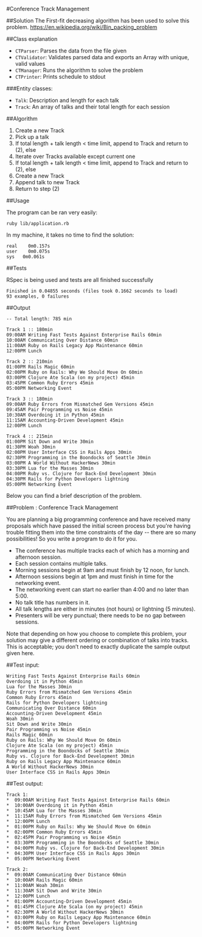 #Conference Track Management

##Solution
The First-fit decreasing algorithm has been used to solve this problem.
https://en.wikipedia.org/wiki/Bin_packing_problem

##Class explanation

* `CTParser`: Parses the data from the file given
* `CTValidator`: Validates parsed data and exports an Array with unique, valid  values
* `CTManager`: Runs the algorithm to solve the problem
* `CTPrinter`: Prints schedule to stdout

###Entity classes:
* `Talk`: Description and length for each talk
* `Track`: An array of talks and their total length for each session

##Algorithm

1. Create a new Track
2. Pick up a talk
3. If total length + talk length < time limit, append to Track and return to (2), else
4. Iterate over Tracks available except current one
5. If total length + talk length < time limit, append to Track and return to (2), else
6. Create a new Track
7. Append talk to new Track
8. Return to step (2)

##Usage

The program can be ran very easily:

`ruby lib/application.rb`

In my machine, it takes no time to find the solution:

```
real	0m0.157s
user	0m0.075s
sys	  0m0.061s
```

##Tests

RSpec is being used and tests are all finished successfully

```
Finished in 0.04855 seconds (files took 0.1662 seconds to load)
93 examples, 0 failures
```

##Output

```
-- Total length: 785 min

Track 1 :: 180min
09:00AM Writing Fast Tests Against Enterprise Rails 60min
10:00AM Communicating Over Distance 60min
11:00AM Ruby on Rails Legacy App Maintenance 60min
12:00PM Lunch

Track 2 :: 210min
01:00PM Rails Magic 60min
02:00PM Ruby on Rails: Why We Should Move On 60min
03:00PM Clojure Ate Scala (on my project) 45min
03:45PM Common Ruby Errors 45min
05:00PM Networking Event

Track 3 :: 180min
09:00AM Ruby Errors from Mismatched Gem Versions 45min
09:45AM Pair Programming vs Noise 45min
10:30AM Overdoing it in Python 45min
11:15AM Accounting-Driven Development 45min
12:00PM Lunch

Track 4 :: 215min
01:00PM Sit Down and Write 30min
01:30PM Woah 30min
02:00PM User Interface CSS in Rails Apps 30min
02:30PM Programming in the Boondocks of Seattle 30min
03:00PM A World Without HackerNews 30min
03:30PM Lua for the Masses 30min
04:00PM Ruby vs. Clojure for Back-End Development 30min
04:30PM Rails for Python Developers lightning
05:00PM Networking Event
```

Below you can find a brief description of the problem.

##Problem : Conference Track Management

You are planning a big programming conference and have received many proposals which have passed the initial screen process but you're having trouble fitting them into the time constraints of the day -- there are so many possibilities! So you write a program to do it for you.

*  The conference has multiple tracks each of which has a morning and afternoon session.
*  Each session contains multiple talks.
*  Morning sessions begin at 9am and must finish by 12 noon, for lunch.
*  Afternoon sessions begin at 1pm and must finish in time for the networking event.
*  The networking event can start no earlier than 4:00 and no later than 5:00.
*  No talk title has numbers in it.
*  All talk lengths are either in minutes (not hours) or lightning (5 minutes).
*  Presenters will be very punctual; there needs to be no gap between sessions.

Note that depending on how you choose to complete this problem, your solution may give a different ordering or combination of talks into tracks. This is acceptable; you don’t need to exactly duplicate the sample output given here.

##Test input:
```
Writing Fast Tests Against Enterprise Rails 60min
Overdoing it in Python 45min
Lua for the Masses 30min
Ruby Errors from Mismatched Gem Versions 45min
Common Ruby Errors 45min
Rails for Python Developers lightning
Communicating Over Distance 60min
Accounting-Driven Development 45min
Woah 30min
Sit Down and Write 30min
Pair Programming vs Noise 45min
Rails Magic 60min
Ruby on Rails: Why We Should Move On 60min
Clojure Ate Scala (on my project) 45min
Programming in the Boondocks of Seattle 30min
Ruby vs. Clojure for Back-End Development 30min
Ruby on Rails Legacy App Maintenance 60min
A World Without HackerNews 30min
User Interface CSS in Rails Apps 30min
```

##Test output:
```
Track 1:
*  09:00AM Writing Fast Tests Against Enterprise Rails 60min
*  10:00AM Overdoing it in Python 45min
*  10:45AM Lua for the Masses 30min
*  11:15AM Ruby Errors from Mismatched Gem Versions 45min
*  12:00PM Lunch
*  01:00PM Ruby on Rails: Why We Should Move On 60min
*  02:00PM Common Ruby Errors 45min
*  02:45PM Pair Programming vs Noise 45min
*  03:30PM Programming in the Boondocks of Seattle 30min
*  04:00PM Ruby vs. Clojure for Back-End Development 30min
*  04:30PM User Interface CSS in Rails Apps 30min
*  05:00PM Networking Event

Track 2:
*  09:00AM Communicating Over Distance 60min
*  10:00AM Rails Magic 60min
*  11:00AM Woah 30min
*  11:30AM Sit Down and Write 30min
*  12:00PM Lunch
*  01:00PM Accounting-Driven Development 45min
*  01:45PM Clojure Ate Scala (on my project) 45min
*  02:30PM A World Without HackerNews 30min
*  03:00PM Ruby on Rails Legacy App Maintenance 60min
*  04:00PM Rails for Python Developers lightning
*  05:00PM Networking Event
```
